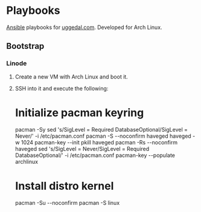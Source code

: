 Playbooks
=========

[Ansible][a] playbooks for [uggedal.com][u]. Developed for Arch Linux.

Bootstrap
---------

### Linode

1. Create a new VM with Arch Linux and boot it.
2. SSH into it and execute the following:

   # Initialize pacman keyring
   pacman -Sy
   sed 's/SigLevel    = Required DatabaseOptional/SigLevel = Never/' -i /etc/pacman.conf
   pacman -S --noconfirm haveged
   haveged -w 1024
   pacman-key --init
   pkill haveged
   pacman -Rs --noconfirm haveged
   sed 's/SigLevel = Never/SigLevel    = Required DatabaseOptional/' -i /etc/pacman.conf
   pacman-key --populate archlinux

   # Install distro kernel
   pacman -Su --noconfirm
   pacman -S linux

[a]: http://ansibleworks.com/
[u]: http://uggedal.com/
